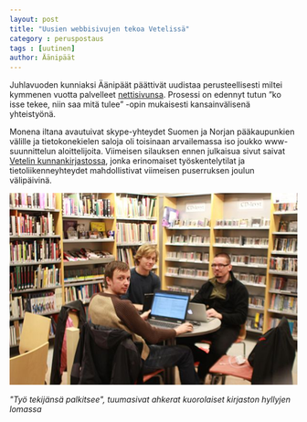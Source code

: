 ```yaml
---
layout: post
title: "Uusien webbisivujen tekoa Vetelissä"
category : peruspostaus
tags : [uutinen]
author: Äänipäät
---
```


Juhlavuoden kunniaksi Äänipäät päättivät uudistaa perusteellisesti miltei kymmenen vuotta palvelleet [nettisivunsa](http://www.aanipaat.net/fi_aanipaat_yleista.html). Prosessi on edennyt tutun ”ko isse tekee, niin saa mitä tulee” -opin mukaisesti kansainvälisenä yhteistyönä.

Monena iltana avautuivat skype-yhteydet Suomen ja Norjan pääkaupunkien välille ja tietokonekielen saloja oli toisinaan arvailemassa iso joukko www-suunnittelun aloittelijoita. Viimeisen silauksen ennen julkaisua sivut saivat [Vetelin kunnankirjastossa](http://www.veteli.fi/kirjasto/), jonka erinomaiset työskentelytilat ja tietoliikenneyhteydet mahdollistivat viimeisen puserruksen joulun välipäivinä.

![](/kuvat/blog_images/kirjasto_sisa.jpg)

*"Työ tekijänsä palkitsee", tuumasivat ahkerat kuorolaiset kirjaston hyllyjen lomassa*
